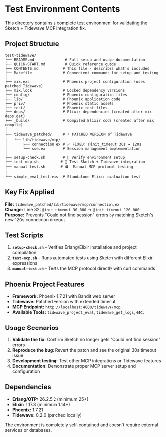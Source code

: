 # Test Environment Contents

This directory contains a complete test environment for validating the Sketch + Tidewave MCP integration fix.

## Project Structure

```
test-tidewave/
├── README.md              # Full setup and usage documentation
├── QUICK-START.md         # Quick reference guide
├── CONTENTS.md           # This file - describes what's included
├── Makefile              # Convenient commands for setup and testing
│
├── mix.exs               # Phoenix project configuration (uses patched Tidewave)
├── mix.lock              # Locked dependency versions
├── config/               # Phoenix configuration files
├── lib/                  # Phoenix application code
├── priv/                 # Phoenix static assets
├── test/                 # Phoenix test files
├── deps/                 # Elixir dependencies (created after mix deps.get)
├── _build/               # Compiled Elixir code (created after mix compile)
│
├── tidewave_patched/     # ⭐ PATCHED VERSION of Tidewave
│   └── lib/tidewave/mcp/
│       ├── connection.ex # ✅ FIXED: @init_timeout 30s → 120s
│       └── sse.ex        # Session management implementation
│
├── setup-check.sh        # 🔧 Verify environment setup
├── test-mcp.sh          # 🧪 Test Sketch + Tidewave integration
├── manual-test.sh       # 🛠️  Manual MCP protocol testing
│
└── simple_eval_test.exs  # Standalone Elixir evaluation test
```

## Key Fix Applied

**File:** `tidewave_patched/lib/tidewave/mcp/connection.ex`  
**Change:** Line 32: `@init_timeout 30_000` → `@init_timeout 120_000`  
**Purpose:** Prevents "Could not find session" errors by matching Sketch's new 120s connection timeout

## Test Scripts

1. **`setup-check.sh`** - Verifies Erlang/Elixir installation and project compilation
2. **`test-mcp.sh`** - Runs automated tests using Sketch with different Elixir expressions
3. **`manual-test.sh`** - Tests the MCP protocol directly with curl commands

## Phoenix Project Features

- **Framework:** Phoenix 1.7.21 with Bandit web server
- **Tidewave:** Patched version with extended timeout
- **MCP Endpoint:** `http://localhost:4000/tidewave/mcp`
- **Available Tools:** `tidewave_project_eval`, `tidewave_get_logs`, etc.

## Usage Scenarios

1. **Validate the fix:** Confirm Sketch no longer gets "Could not find session" errors
2. **Reproduce the bug:** Revert the patch and see the original 30s timeout issue
3. **Development testing:** Test other MCP integrations or Tidewave features
4. **Documentation:** Demonstrate proper MCP server setup and configuration

## Dependencies

- **Erlang/OTP:** 26.2.5.2 (minimum 25+)
- **Elixir:** 1.17.3 (minimum 1.14+)
- **Phoenix:** 1.7.21
- **Tidewave:** 0.2.0 (patched locally)

The environment is completely self-contained and doesn't require external services or databases.
